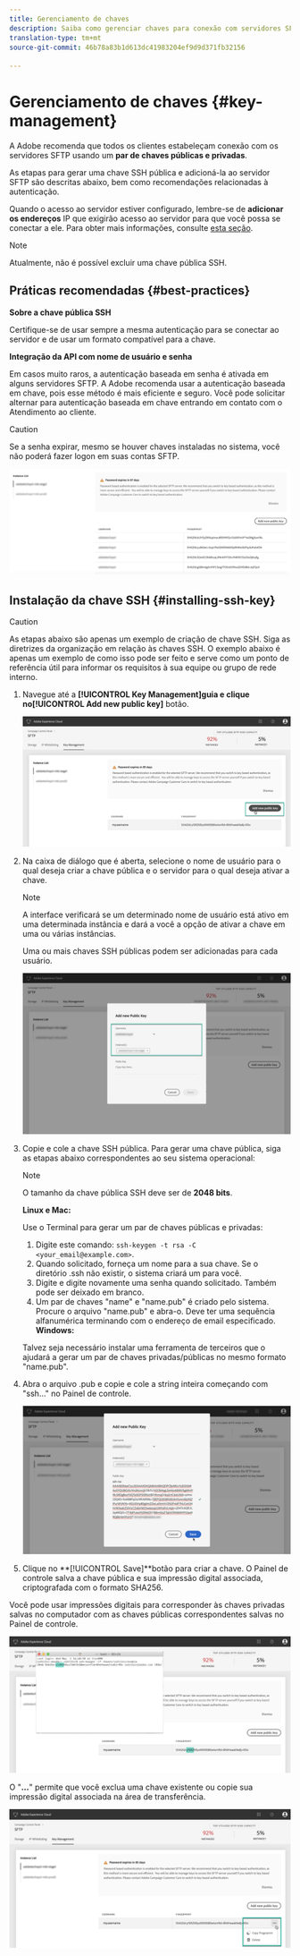 ```yaml
---
title: Gerenciamento de chaves
description: Saiba como gerenciar chaves para conexão com servidores SFTP
translation-type: tm+mt
source-git-commit: 46b78a83b1d613dc41983204ef9d9d371fb32156

---
```



# Gerenciamento de chaves {#key-management}

A Adobe recomenda que todos os clientes estabeleçam conexão com os servidores SFTP usando um **par de chaves públicas e privadas**.

As etapas para gerar uma chave SSH pública e adicioná-la ao servidor SFTP são descritas abaixo, bem como recomendações relacionadas à autenticação.

Quando o acesso ao servidor estiver configurado, lembre-se de **adicionar os endereços** IP que exigirão acesso ao servidor para que você possa se conectar a ele. Para obter mais informações, consulte [esta seção](../../instances-settings/using/ip-whitelisting-instance-access.md).

>[!NOTE]
>
>Atualmente, não é possível excluir uma chave pública SSH.

## Práticas recomendadas {#best-practices}

**Sobre a chave pública SSH**

Certifique-se de usar sempre a mesma autenticação para se conectar ao servidor e de usar um formato compatível para a chave.

**Integração da API com nome de usuário e senha**

Em casos muito raros, a autenticação baseada em senha é ativada em alguns servidores SFTP. A Adobe recomenda usar a autenticação baseada em chave, pois esse método é mais eficiente e seguro. Você pode solicitar alternar para autenticação baseada em chave entrando em contato com o Atendimento ao cliente.

>[!CAUTION]
>
>Se a senha expirar, mesmo se houver chaves instaladas no sistema, você não poderá fazer logon em suas contas SFTP.

![](assets/control_panel_passwordexpires.png)

## Instalação da chave SSH {#installing-ssh-key}

>[!CAUTION]
>
>As etapas abaixo são apenas um exemplo de criação de chave SSH. Siga as diretrizes da organização em relação às chaves SSH. O exemplo abaixo é apenas um exemplo de como isso pode ser feito e serve como um ponto de referência útil para informar os requisitos à sua equipe ou grupo de rede interno.

1. Navegue até a **[!UICONTROL Key Management]**guia e clique no**[!UICONTROL Add new public key]** botão.

   ![](assets/key0.png)

1. Na caixa de diálogo que é aberta, selecione o nome de usuário para o qual deseja criar a chave pública e o servidor para o qual deseja ativar a chave.

   >[!NOTE]
   >
   >A interface verificará se um determinado nome de usuário está ativo em uma determinada instância e dará a você a opção de ativar a chave em uma ou várias instâncias.
   >
   >Uma ou mais chaves SSH públicas podem ser adicionadas para cada usuário.

   ![](assets/key1.png)

1. Copie e cole a chave SSH pública. Para gerar uma chave pública, siga as etapas abaixo correspondentes ao seu sistema operacional:

   >[!NOTE]
   >
   >O tamanho da chave pública SSH deve ser de **2048 bits**.

   **Linux e Mac:**

   Use o Terminal para gerar um par de chaves públicas e privadas:
   1. Digite este comando: `ssh-keygen -t rsa -C <your_email@example.com>`.
   1. Quando solicitado, forneça um nome para a sua chave. Se o diretório .ssh não existir, o sistema criará um para você.
   1. Digite e digite novamente uma senha quando solicitado. Também pode ser deixado em branco.
   1. Um par de chaves &quot;name&quot; e &quot;name.pub&quot; é criado pelo sistema. Procure o arquivo &quot;name.pub&quot; e abra-o. Deve ter uma sequência alfanumérica terminando com o endereço de email especificado.
   **Windows:**

   Talvez seja necessário instalar uma ferramenta de terceiros que o ajudará a gerar um par de chaves privadas/públicas no mesmo formato &quot;name.pub&quot;.

1. Abra o arquivo .pub e copie e cole a string inteira começando com &quot;ssh...&quot; no Painel de controle.

   ![](assets/publickey.png)

1. Clique no **[!UICONTROL Save]**botão para criar a chave. O Painel de controle salva a chave pública e sua impressão digital associada, criptografada com o formato SHA256.

Você pode usar impressões digitais para corresponder às chaves privadas salvas no computador com as chaves públicas correspondentes salvas no Painel de controle.

![](assets/fingerprint_compare.png)

O &quot;**...**&quot; permite que você exclua uma chave existente ou copie sua impressão digital associada na área de transferência.

![](assets/key_options.png)

